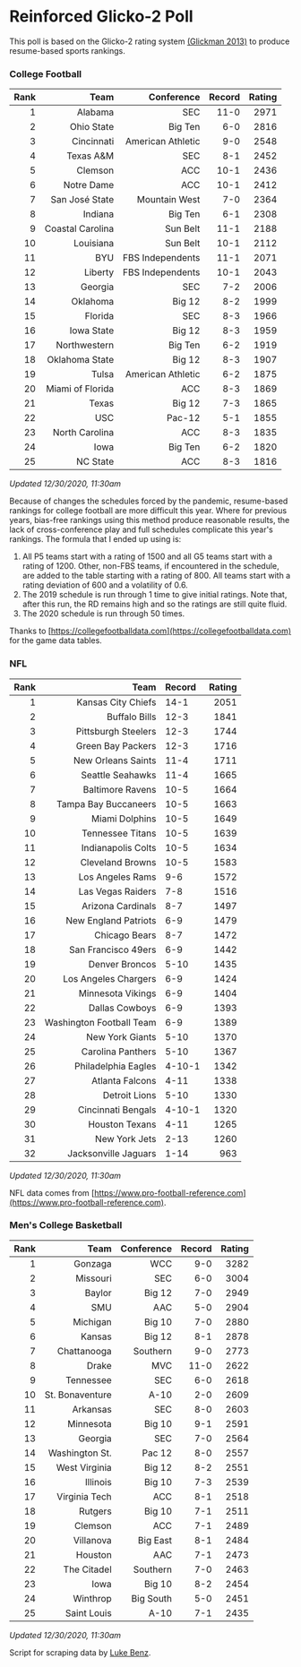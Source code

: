 # Reinforced Glicko-2 Poll

This poll is based on the Glicko-2 rating system [\(Glickman 2013\)](http://glicko.net/glicko/glicko2.pdf) to produce resume-based sports rankings.

### College Football
| Rank  | Team                 | Conference           | Record   | Rating |
| ---:  | ---:                 | ---:                 | ---:     | ---:   |
| 1     | Alabama              | SEC                  | 11-0     | 2971   |
| 2     | Ohio State           | Big Ten              | 6-0      | 2816   |
| 3     | Cincinnati           | American Athletic    | 9-0      | 2548   |
| 4     | Texas A&M            | SEC                  | 8-1      | 2452   |
| 5     | Clemson              | ACC                  | 10-1     | 2436   |
| 6     | Notre Dame           | ACC		          | 10-1     | 2412   |
| 7     | San José State       | Mountain West        | 7-0      | 2364   |
| 8     | Indiana              | Big Ten              | 6-1      | 2308   |
| 9     | Coastal Carolina     | Sun Belt             | 11-1     | 2188   |
| 10    | Louisiana            | Sun Belt             | 10-1     | 2112   |
| 11    | BYU                  | FBS Independents     | 11-1     | 2071   |
| 12    | Liberty              | FBS Independents     | 10-1     | 2043   |
| 13    | Georgia              | SEC                  | 7-2      | 2006   |
| 14    | Oklahoma             | Big 12               | 8-2      | 1999   |
| 15    | Florida              | SEC                  | 8-3      | 1966   |
| 16    | Iowa State           | Big 12               | 8-3      | 1959   |
| 17    | Northwestern         | Big Ten              | 6-2      | 1919   |
| 18    | Oklahoma State       | Big 12               | 8-3      | 1907   |
| 19    | Tulsa                | American Athletic    | 6-2      | 1875   |
| 20    | Miami of Florida     | ACC                  | 8-3      | 1869   |
| 21    | Texas                | Big 12               | 7-3      | 1865   |
| 22    | USC                  | Pac-12               | 5-1      | 1855   |
| 23    | North Carolina       | ACC                  | 8-3      | 1835   |
| 24    | Iowa                 | Big Ten              | 6-2      | 1820   |
| 25    | NC State             | ACC                  | 8-3      | 1816   |
_Updated 12/30/2020, 11:30am_

Because of changes the schedules forced by the pandemic, resume-based rankings for college football are more difficult this year. Where for previous years, bias-free rankings using this method produce reasonable results, the lack of cross-conference play and full schedules complicate this year's rankings. The formula that I ended up using is:

1. All P5 teams start with a rating of 1500 and all G5 teams start with a rating of 1200. Other, non-FBS teams, if encountered in the schedule, are added to the table starting with a rating of 800. All teams start with a rating deviation of 600 and a volatility of 0.6.
2. The 2019 schedule is run through 1 time to give initial ratings. Note that, after this run, the RD remains high and so the ratings are still quite fluid.
3. The 2020 schedule is run through 50 times.

Thanks to [https://collegefootballdata.com](https://collegefootballdata.com) for the game data tables.

### NFL
| Rank  | Team                       | Record   | Rating |
| ---:  | ---:                       | :---     | ---:   |
| 1     | Kansas City Chiefs         | 14-1     | 2051   |
| 2     | Buffalo Bills              | 12-3     | 1841   |
| 3     | Pittsburgh Steelers        | 12-3     | 1744   |
| 4     | Green Bay Packers          | 12-3     | 1716   |
| 5     | New Orleans Saints         | 11-4     | 1711   |
| 6     | Seattle Seahawks           | 11-4     | 1665   |
| 7     | Baltimore Ravens           | 10-5     | 1664   |
| 8     | Tampa Bay Buccaneers       | 10-5     | 1663   |
| 9     | Miami Dolphins             | 10-5     | 1649   |
| 10    | Tennessee Titans           | 10-5     | 1639   |
| 11    | Indianapolis Colts         | 10-5     | 1634   |
| 12    | Cleveland Browns           | 10-5     | 1583   |
| 13    | Los Angeles Rams           | 9-6      | 1572   |
| 14    | Las Vegas Raiders          | 7-8      | 1516   |
| 15    | Arizona Cardinals          | 8-7      | 1497   |
| 16    | New England Patriots       | 6-9      | 1479   |
| 17    | Chicago Bears              | 8-7      | 1472   |
| 18    | San Francisco 49ers        | 6-9      | 1442   |
| 19    | Denver Broncos             | 5-10     | 1435   |
| 20    | Los Angeles Chargers       | 6-9      | 1424   |
| 21    | Minnesota Vikings          | 6-9      | 1404   |
| 22    | Dallas Cowboys             | 6-9      | 1393   |
| 23    | Washington Football Team   | 6-9      | 1389   |
| 24    | New York Giants            | 5-10     | 1370   |
| 25    | Carolina Panthers          | 5-10     | 1367   |
| 26    | Philadelphia Eagles        | 4-10-1   | 1342   |
| 27    | Atlanta Falcons            | 4-11     | 1338   |
| 28    | Detroit Lions              | 5-10     | 1330   |
| 29    | Cincinnati Bengals         | 4-10-1   | 1320   |
| 30    | Houston Texans             | 4-11     | 1265   |
| 31    | New York Jets              | 2-13     | 1260   |
| 32    | Jacksonville Jaguars       | 1-14     | 963    |
_Updated 12/30/2020, 11:30am_

NFL data comes from [https://www.pro-football-reference.com](https://www.pro-football-reference.com).

### Men's College Basketball
| Rank  | Team                 | Conference | Record   | Rating |
| ---:  | ---:                 | ---:       | ---:     | ---:   |
| 1     | Gonzaga              | WCC        | 9-0      | 3282   |
| 2     | Missouri             | SEC        | 6-0      | 3004   |
| 3     | Baylor               | Big 12     | 7-0      | 2949   |
| 4     | SMU                  | AAC        | 5-0      | 2904   |
| 5     | Michigan             | Big 10     | 7-0      | 2880   |
| 6     | Kansas               | Big 12     | 8-1      | 2878   |
| 7     | Chattanooga          | Southern   | 9-0      | 2773   |
| 8     | Drake                | MVC        | 11-0     | 2622   |
| 9     | Tennessee            | SEC        | 6-0      | 2618   |
| 10    | St. Bonaventure      | A-10       | 2-0      | 2609   |
| 11    | Arkansas             | SEC        | 8-0      | 2603   |
| 12    | Minnesota            | Big 10     | 9-1      | 2591   |
| 13    | Georgia              | SEC        | 7-0      | 2564   |
| 14    | Washington St.       | Pac 12     | 8-0      | 2557   |
| 15    | West Virginia        | Big 12     | 8-2      | 2551   |
| 16    | Illinois             | Big 10     | 7-3      | 2539   |
| 17    | Virginia Tech        | ACC        | 8-1      | 2518   |
| 18    | Rutgers              | Big 10     | 7-1      | 2511   |
| 19    | Clemson              | ACC        | 7-1      | 2489   |
| 20    | Villanova            | Big East   | 8-1      | 2484   |
| 21    | Houston              | AAC        | 7-1      | 2473   |
| 22    | The Citadel          | Southern   | 7-0      | 2463   |
| 23    | Iowa                 | Big 10     | 8-2      | 2454   |
| 24    | Winthrop             | Big South  | 5-0      | 2451   |
| 25    | Saint Louis          | A-10       | 7-1      | 2435   |
_Updated 12/30/2020, 11:30am_

Script for scraping data by [Luke Benz](https://github.com/lbenz730/NCAA_Hoops).
